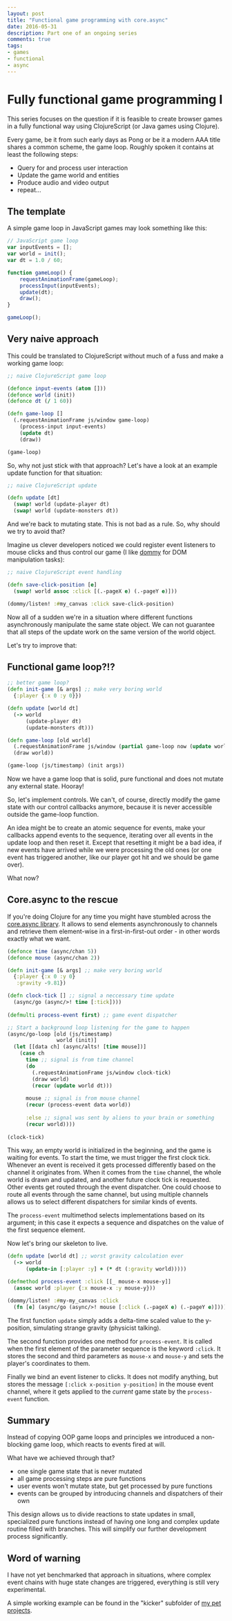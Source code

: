 ```yaml
---
layout: post
title: "Functional game programming with core.async"
date: 2016-05-31
description: Part one of an ongoing series
comments: true
tags:
- games
- functional
- async
---
```


# Fully functional game programming I

This series focuses on the question if it is feasible to create browser games in 
a fully functional way using ClojureScript (or Java games using Clojure).

Every game, be it from such early days as Pong or be it a modern AAA title 
shares a common scheme, the game loop. Roughly spoken it contains at least the 
following steps:

- Query for and process user interaction
- Update the game world and entities
- Produce audio and video output
- repeat...

## The template

A simple game loop in JavaScript games may look something like this:

``` javascript
// JavaScript game loop
var inputEvents = [];
var world = init();
var dt = 1.0 / 60;

function gameLoop() {
    requestAnimationFrame(gameLoop);
    processInput(inputEvents);
    update(dt);
    draw();
}

gameLoop();
```

## Very naive approach

This could be translated to ClojureScript without much of a fuss and make
a working game loop:

``` clojure
;; naive ClojureScript game loop

(defonce input-events (atom []))
(defonce world (init))
(defonce dt (/ 1 60))

(defn game-loop []
  (.requestAnimationFrame js/window game-loop)
    (process-input input-events)
    (update dt)
    (draw))

(game-loop)
```

So, why not just stick with that approach? Let's have a look at an example update function for that situation:

``` clojure
;; naive ClojureScript update

(defn update [dt]
  (swap! world (update-player dt)
  (swap! world (update-monsters dt))

```

And we're back to mutating state. This is not bad as a rule. So, why should we 
try to avoid that?

Imagine us clever developers noticed we could register event listeners to mouse
clicks and thus control our game (I like [dommy](https://github.com/plumatic/dommy) for DOM manipulation tasks):


``` clojure
;; naive ClojureScript event handling

(defn save-click-position [e]
  (swap! world assoc :click [(.-pageX e) (.-pageY e)]))

(dommy/listen! :#my_canvas :click save-click-position)
```

Now all of a sudden we're in a situation where different functions asynchronously 
manipulate the same state object. We can not guarantee that all steps of the
update work on the same version of the world object.

Let's try to improve that:

## Functional game loop?!?

``` clojure
;; better game loop?
(defn init-game [& args] ;; make very boring world
  {:player {:x 0 :y 0}})

(defn update [world dt]
  (-> world
      (update-player dt)
      (update-monsters dt)))

(defn game-loop [old world]
  (.requestAnimationFrame js/window (partial game-loop now (update world dt)))
  (draw world))

(game-loop (js/timestamp) (init args))
```

Now we have a game loop that is solid, pure functional and does not mutate any 
external state. Hooray!

So, let's implement controls. We can't, of course, directly modify the game 
state with our control callbacks anymore, because it is never accessible outside 
the game-loop function.

An idea might be to create an atomic sequence for events, make your callbacks
append events to the sequence, iterating over all events in the update loop and
then reset it. Except that resetting it might be a bad idea, if new events have
arrived while we were processing the old ones (or one event has triggered  another, like our player got hit and we should be game over).

What now?

## Core.async to the rescue

If you're doing Clojure for any time you might have stumbled across the
[core.async library](https://github.com/clojure/core.async). It allows to
send elements asynchronously to channels and retrieve them element-wise in a
first-in-first-out order - in other words exactly what we want.

``` clojure
(defonce time (async/chan 5))
(defonce mouse (async/chan 2))

(defn init-game [& args] ;; make very boring world
  {:player {:x 0 :y 0}
   :gravity -9.81})

(defn clock-tick [] ;; signal a neccessary time update
  (async/go (async/>! time [:tick])))
  
(defmulti process-event first) ;; game event dispatcher

;; Start a background loop listening for the game to happen
(async/go-loop [old (js/timestamp)
                world (init)]
  (let [[data ch] (async/alts! [time mouse])]
    (case ch
      time ;; signal is from time channel
      (do
        (.requestAnimationFrame js/window clock-tick)
        (draw world)
        (recur (update world dt)))
        
      mouse ;; signal is from mouse channel
      (recur (process-event data world))
      
      :else ;; signal was sent by aliens to your brain or something
      (recur world))))
        
(clock-tick)
```

This way, an empty world is initialized in the beginning, and the game is 
waiting for events. To start the time, we must trigger the first clock tick.
Whenever an event is received it gets processed differently based on the channel
it originates from. When it comes from the ```time``` channel, the whole world
is drawn and updated, and another future clock tick is requested. Other events
get routed through the event dispatcher. One could choose to route all events
through the same channel, but using multiple channels allows us to select 
different dispatchers for similar kinds of events.

The ```process-event``` multimethod selects implementations based on its 
argument; in this case it expects a sequence and dispatches on the value of the
first sequence element.

Now let's bring our skeleton to live.

``` clojure
(defn update [world dt] ;; worst gravity calculation ever
  (-> world
      (update-in [:player :y] + (* dt (:gravity world)))))

(defmethod process-event :click [[_ mouse-x mouse-y]]
  (assoc world :player {:x mouse-x :y mouse-y}))

(dommy/listen! :#my-my_canvas :click
  (fn [e] (async/go (async/>! mouse [:click (.-pageX e) (.-pageY e)]))))
```

The first function ```update``` simply adds a delta-time scaled value to the
y-position, simulating strange gravity (physicist talking).

The second function provides one method for ```process-event```. It is called
when the first element of the parameter sequence is the keyword ```:click```.
It stores the second and third parameters as ```mouse-x``` and ```mouse-y``` and
sets the player's coordinates to them.

Finally we bind an event listener to clicks. It does not modify anything, but
stores the message ```[:click x-position y-position]``` in the mouse event
channel, where it gets applied to the _current_ game state by the ```process-
event``` function.

## Summary

Instead of copying OOP game loops and principles we introduced a non-blocking 
game loop, which reacts to events fired at will.

What have we achieved through that?

- one single game state that is never mutated
- all game processing steps are pure functions
- user events won't mutate state, but get processed by pure functions
- events can be grouped by introducing channels and dispatchers of their own

This design allows us to divide reactions to state updates in small, specialized
pure functions instead of having one long and complex update routine filled
with branches. This will simplify our further development process significantly.

## Word of warning

I have not yet benchmarked that approach in situations, where complex event
chains with huge state changes are triggered, everything is still very
experimental.

A simple working example can be found in the "kicker" subfolder of [my pet projects](https://github.com/hermann-p/pet-projects).
